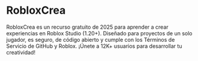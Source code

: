 # RobloxCrea
RobloxCrea es un recurso gratuito de 2025 para aprender a crear experiencias en Roblox Studio (1.20+). Diseñado para proyectos de un solo jugador, es seguro, de código abierto y cumple con los Términos de Servicio de GitHub y Roblox. ¡Únete a 12K+ usuarios para desarrollar tu creatividad!
